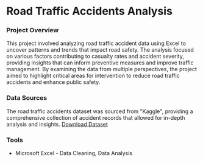 # Road Traffic Accidents Analysis

### Project Overview

This project involved analyzing road traffic accident data using Excel to uncover patterns and trends that impact road safety. The analysis focused on various factors contributing to casualty rates and accident severity, providing insights that can inform preventive measures and improve traffic management. By examining the data from multiple perspectives, the project aimed to highlight critical areas for intervention to reduce road traffic accidents and enhance public safety.

### Data Sources

The road traffic accidents dataset was sourced from "Kaggle", providing a comprehensive collection of accident records that allowed for in-depth analysis and insights. [Download Dataset](https://www.kaggle.com/code/mohamedfaisvk/road-traffic-accidents-severity-classifier)

### Tools

- Microsoft Excel - Data Cleaning, Data Analysis
